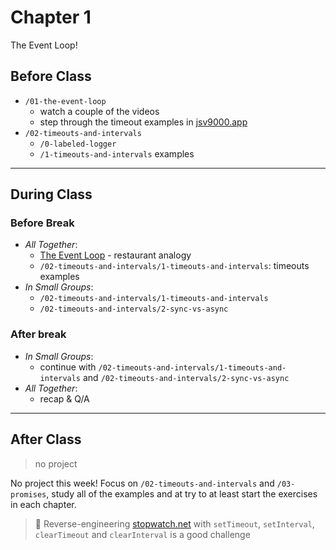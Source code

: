 # Chapter 1

The Event Loop!

## Before Class

- `/01-the-event-loop`
  - watch a couple of the videos
  - step through the timeout examples in [jsv9000.app](https://www.jsv9000.app/)
- `/02-timeouts-and-intervals`
  - `/0-labeled-logger`
  - `/1-timeouts-and-intervals` examples

---

## During Class

### Before Break

- _All Together_:
  - [The Event Loop](https://www.youtube.com/watch?v=EI7sN1dDwcY) - restaurant analogy
  - `/02-timeouts-and-intervals/1-timeouts-and-intervals`: timeouts examples
- _In Small Groups_:
  - `/02-timeouts-and-intervals/1-timeouts-and-intervals`
  - `/02-timeouts-and-intervals/2-sync-vs-async`

### After break

- _In Small Groups_:
  - continue with `/02-timeouts-and-intervals/1-timeouts-and-intervals` and `/02-timeouts-and-intervals/2-sync-vs-async`
- _All Together_:
  - recap & Q/A

---

## After Class

> no project

No project this week! Focus on `/02-timeouts-and-intervals` and `/03-promises`, study all of the examples and at try to at least start the exercises in each chapter.

> 🐔 Reverse-engineering [stopwatch.net](https://stopwatch.net/) with `setTimeout`, `setInterval`, `clearTimeout` and `clearInterval` is a good challenge

